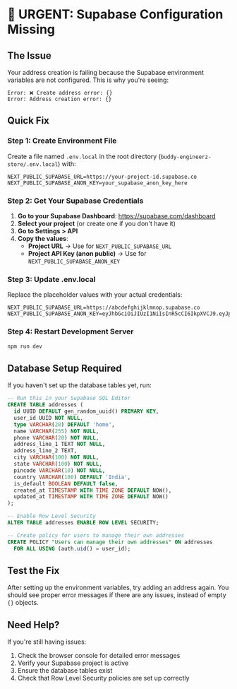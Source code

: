 # 🚨 URGENT: Supabase Configuration Missing

## The Issue
Your address creation is failing because the Supabase environment variables are not configured. This is why you're seeing:
```
Error: ❌ Create address error: {}
Error: Address creation error: {}
```

## Quick Fix

### Step 1: Create Environment File
Create a file named `.env.local` in the root directory (`buddy-engineerz-store/.env.local`) with:

```env
NEXT_PUBLIC_SUPABASE_URL=https://your-project-id.supabase.co
NEXT_PUBLIC_SUPABASE_ANON_KEY=your_supabase_anon_key_here
```

### Step 2: Get Your Supabase Credentials

1. **Go to your Supabase Dashboard**: https://supabase.com/dashboard
2. **Select your project** (or create one if you don't have it)
3. **Go to Settings > API**
4. **Copy the values**:
   - **Project URL** → Use for `NEXT_PUBLIC_SUPABASE_URL`
   - **Project API Key (anon public)** → Use for `NEXT_PUBLIC_SUPABASE_ANON_KEY`

### Step 3: Update .env.local
Replace the placeholder values with your actual credentials:

```env
NEXT_PUBLIC_SUPABASE_URL=https://abcdefghijklmnop.supabase.co
NEXT_PUBLIC_SUPABASE_ANON_KEY=eyJhbGciOiJIUzI1NiIsInR5cCI6IkpXVCJ9.eyJpc3MiOiJzdXBhYmFzZSIsInJlZiI6ImFiY2RlZmdoaWprbG1ub3AiLCJyb2xlIjoiYW5vbiIsImlhdCI6MTYzNjU0ODAwMCwiZXhwIjoxOTUyMTI0MDAwfQ.example_key_here
```

### Step 4: Restart Development Server
```bash
npm run dev
```

## Database Setup Required

If you haven't set up the database tables yet, run:

```sql
-- Run this in your Supabase SQL Editor
CREATE TABLE addresses (
  id UUID DEFAULT gen_random_uuid() PRIMARY KEY,
  user_id UUID NOT NULL,
  type VARCHAR(20) DEFAULT 'home',
  name VARCHAR(255) NOT NULL,
  phone VARCHAR(20) NOT NULL,
  address_line_1 TEXT NOT NULL,
  address_line_2 TEXT,
  city VARCHAR(100) NOT NULL,
  state VARCHAR(100) NOT NULL,
  pincode VARCHAR(10) NOT NULL,
  country VARCHAR(100) DEFAULT 'India',
  is_default BOOLEAN DEFAULT false,
  created_at TIMESTAMP WITH TIME ZONE DEFAULT NOW(),
  updated_at TIMESTAMP WITH TIME ZONE DEFAULT NOW()
);

-- Enable Row Level Security
ALTER TABLE addresses ENABLE ROW LEVEL SECURITY;

-- Create policy for users to manage their own addresses
CREATE POLICY "Users can manage their own addresses" ON addresses
  FOR ALL USING (auth.uid() = user_id);
```

## Test the Fix

After setting up the environment variables, try adding an address again. You should see proper error messages if there are any issues, instead of empty `{}` objects.

## Need Help?

If you're still having issues:
1. Check the browser console for detailed error messages
2. Verify your Supabase project is active
3. Ensure the database tables exist
4. Check that Row Level Security policies are set up correctly 